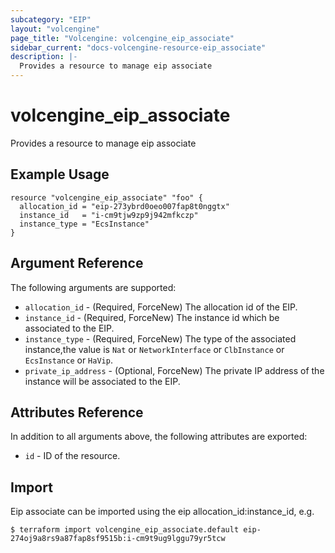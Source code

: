 ```yaml
---
subcategory: "EIP"
layout: "volcengine"
page_title: "Volcengine: volcengine_eip_associate"
sidebar_current: "docs-volcengine-resource-eip_associate"
description: |-
  Provides a resource to manage eip associate
---
```

# volcengine_eip_associate
Provides a resource to manage eip associate
## Example Usage
```hcl
resource "volcengine_eip_associate" "foo" {
  allocation_id = "eip-273ybrd0oeo007fap8t0nggtx"
  instance_id   = "i-cm9tjw9zp9j942mfkczp"
  instance_type = "EcsInstance"
}
```
## Argument Reference
The following arguments are supported:
* `allocation_id` - (Required, ForceNew) The allocation id of the EIP.
* `instance_id` - (Required, ForceNew) The instance id which be associated to the EIP.
* `instance_type` - (Required, ForceNew) The type of the associated instance,the value is `Nat` or `NetworkInterface` or `ClbInstance` or `EcsInstance` or `HaVip`.
* `private_ip_address` - (Optional, ForceNew) The private IP address of the instance will be associated to the EIP.

## Attributes Reference
In addition to all arguments above, the following attributes are exported:
* `id` - ID of the resource.



## Import
Eip associate can be imported using the eip allocation_id:instance_id, e.g.
```
$ terraform import volcengine_eip_associate.default eip-274oj9a8rs9a87fap8sf9515b:i-cm9t9ug9lggu79yr5tcw
```

